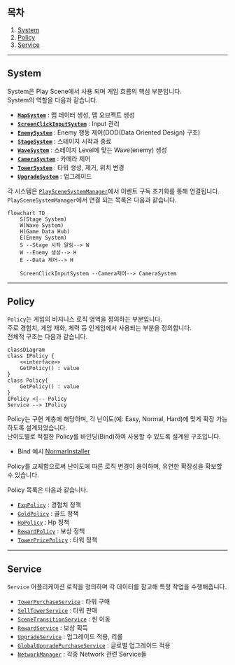 ## 목차 
1. [System](#system)
2. [Policy](#policy)
3. [Service](#service)
--- 
## System
System은 Play Scene에서 사용 되며 게임 흐름의 핵심 부분입니다. </br>
System의 역할을 다음과 같습니다.</br>
- [**`MapSystem`**](../GamePlay/System/MapSystem.cs) : 맵 데이터 생성, 맵 오브젝트 생성
- [**`ScreenClickInputSystem`**](../GamePlay/System/ScreenClickInputSystem.cs) : Input 관리
- [**`EnemySystem`**](../GamePlay/System/EnemySystem.cs) : Enemy 행동 제어(DOD(Data Oriented Design) 구조)
- [**`StageSystem`**](../GamePlay/System/StageSystem.cs) : 스테이지 시작과 종료
- [**`WaveSystem`**](../GamePlay/System/WaveSystem.cs) : 스테이지 Level에 맞는 Wave(enemy) 생성
- [**`CameraSystem`**](../GamePlay/System/CameraSystem.cs) : 카메라 제어
- [**`TowerSystem`**](../GamePlay/System/TowerSystem.cs) : 타워 생성, 제거, 위치 변경
- [**`UpgradeSystem`**](../GamePlay/System/UpgradeSystem.cs) : 업그레이드

각 시스템은 [`PlaySceneSystemManager`](../GamePlay/PlaySceneSystemManager.cs)에서 이벤트 구독 초기화를 통해 연결됩니다.</br>
`PlaySceneSystemManager`에서 연결 되는 목록은 다음과 같습니다. 
```mermaid
flowchart TD
    S(Stage System)
    W(Wave System)
    H(Game Data Hub)
    E(Enemy System)
    S --Stage 시작 알림--> W 
    W --Enemy 생성--> H
    E --Data 제어--> H

    ScreenClickInputSystem --Camera제어--> CameraSystem
```
---
## Policy
`Policy`는 게임의 비지니스 로직 영역을 정의하는 부분입니다. </br>
주로 경험치, 게임 재화, 체력 등 인게임에서 사용되는 부분을 정의합니다.</br> 
전체적 구조는 다음과 같습니다.</br>
```mermaid
classDiagram
class IPolicy {
    <<interface>>
    GetPolicy() : value
}
class Policy{
    GetPolicy() : value
}
IPolicy <|-- Policy
Service --> IPolicy
```
Policy는 구현 계층에 해당하며, 각 난이도(예: Easy, Normal, Hard)에 맞게 확장 가능하도록 설계되었습니다.</br>
난이도별로 적절한 Policy를 바인딩(Bind)하여 사용할 수 있도록 설계된 구조입니다.</br>
- Bind 예시 [NormarInstaller](../Core/NormarInstaller.cs) </br>

Policy를 교체함으로써 난이도에 따른 로직 변경이 용이하며, 유연한 확장성을 확보할 수 있습니다.</br>

Policy 목록은 다음과 같습니다.</br>
- [`ExpPolicy`](../GamePlay/_Policy/ExpPolicy.cs) : 경험치 정책
- [`GoldPolicy`](../GamePlay/_Policy/GoldPolicy.cs) : 골드 정책
- [`HpPolicy`](../GamePlay/_Policy/HpPolicy.cs) : Hp 정책
- [`RewardPolicy`](../GamePlay/_Policy/RewardPolicy.cs) : 보상 정책
- [`TowerPricePolicy`](../GamePlay/_Policy/TowerPricePolicy.cs) : 타워 정책

---
## Service
`Service` 어플리케이션 로직을 정의하며 각 데이터를 참고해 특정 작업을 수행해줍니다.</br>
- [`TowerPurchaseService`](../GamePlay/_Service/TowerPurchaseService.cs) : 타워 구매
- [`SellTowerService`](../GamePlay/_Service/SellTowerService.cs) : 타워 판매
- [`SceneTransitionService`](../GamePlay/_Service/SceneTransitionService.cs) : 씬 이동
- [`RewardService`](../GamePlay/_Service/RewardService.cs) : 보상 획득
- [`UpgradeService`](../GamePlay/_Service/UpgradeService.cs) : 업그레이드 적용, 리롤    
- [`GlobalUpgradePurchaseService`](../GamePlay/_Service/GlobalUpgradePurchaseService.cs) : 글로벌 업그레이드 적용
- [`NetworkManager`](../Network/NetworkManager.cs) : 각종 Network 관련 Service들
